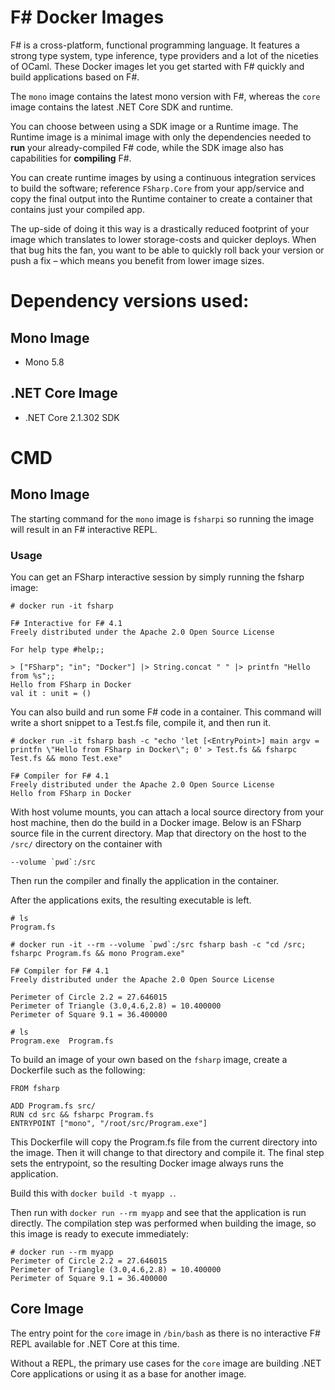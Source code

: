 # F# Docker Images

F# is a cross-platform, functional programming language. It features a strong
type system, type inference, type providers and a lot of the niceties of OCaml.
These Docker images let you get started with F# quickly and build applications
based on F#.

The `mono` image contains the latest mono version with F#, whereas the `core`
image contains the latest .NET Core SDK and runtime.

You can choose between using a SDK image or a Runtime image. The Runtime image
is a minimal image with only the dependencies needed to **run** your 
already-compiled F# code, while the SDK image also has capabilities for 
**compiling** F#.

You can create runtime images by using a continuous integration services to
build the software; reference `FSharp.Core` from your app/service and copy the
final output into the Runtime container to create a container that contains
just your compiled app.

The up-side of doing it this way is a drastically reduced footprint of your
image which translates to lower storage-costs and quicker deploys. When that
bug hits the fan, you want to be able to quickly roll back your version or push
a fix – which means you benefit from lower image sizes.

# Dependency versions used:

## Mono Image
* Mono 5.8

## .NET Core Image
* .NET Core 2.1.302 SDK

# CMD

## Mono Image
The starting command for the `mono` image is `fsharpi` so running the image
will result in an F# interactive REPL.

### Usage

You can get an FSharp interactive session by simply running the fsharp image:
```
# docker run -it fsharp

F# Interactive for F# 4.1
Freely distributed under the Apache 2.0 Open Source License

For help type #help;;

> ["FSharp"; "in"; "Docker"] |> String.concat " " |> printfn "Hello from %s";;
Hello from FSharp in Docker
val it : unit = ()

```

You can also build and run some F# code in a container. This command will
write a short snippet to a Test.fs file, compile it, and then run it.
```
# docker run -it fsharp bash -c "echo 'let [<EntryPoint>] main argv = printfn \"Hello from FSharp in Docker\"; 0' > Test.fs && fsharpc Test.fs && mono Test.exe"

F# Compiler for F# 4.1
Freely distributed under the Apache 2.0 Open Source License
Hello from FSharp in Docker
```

With host volume mounts, you can attach a local source directory from 
your host machine, then do the build in a Docker image.  Below is an 
FSharp source file in the current directory.  Map that directory on 
the host to the `/src/` directory on the container with 

```
--volume `pwd`:/src
```

Then run the compiler and finally the application in the container.

After the applications exits, the resulting executable is left.

```
# ls 
Program.fs 

# docker run -it --rm --volume `pwd`:/src fsharp bash -c "cd /src; fsharpc Program.fs && mono Program.exe"

F# Compiler for F# 4.1
Freely distributed under the Apache 2.0 Open Source License

Perimeter of Circle 2.2 = 27.646015
Perimeter of Triangle (3.0,4.6,2.8) = 10.400000
Perimeter of Square 9.1 = 36.400000

# ls
Program.exe  Program.fs
```

To build an image of your own based on the `fsharp` image, create a Dockerfile 
such as the following:

```
FROM fsharp

ADD Program.fs src/
RUN cd src && fsharpc Program.fs
ENTRYPOINT ["mono", "/root/src/Program.exe"] 
```

This Dockerfile will copy the Program.fs file from the current directory into
the image.  Then it will change to that directory and compile it.  The final
step sets the entrypoint, so the resulting Docker image always runs the 
application.

Build this with `docker build -t myapp .`.

Then run with `docker run --rm myapp` and see that the application is run
directly.  The compilation step was performed when building the image, so this
image is ready to execute immediately:

```
# docker run --rm myapp
Perimeter of Circle 2.2 = 27.646015
Perimeter of Triangle (3.0,4.6,2.8) = 10.400000
Perimeter of Square 9.1 = 36.400000
```

## Core Image
The entry point for the `core` image in `/bin/bash` as there is no interactive
F# REPL available for .NET Core at this time.

Without a REPL, the primary use cases for the `core` image are building .NET
Core applications or using it as a base for another image.
